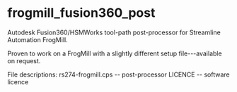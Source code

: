 # frogmill_fusion360_post
Autodesk Fusion360/HSMWorks tool-path post-processor for Streamline Automation FrogMill.

Proven to work on a FrogMill with a slightly different setup file---available on request.

File descriptions:
rs274-frogmill.cps -- post-processor
LICENCE -- software licence
